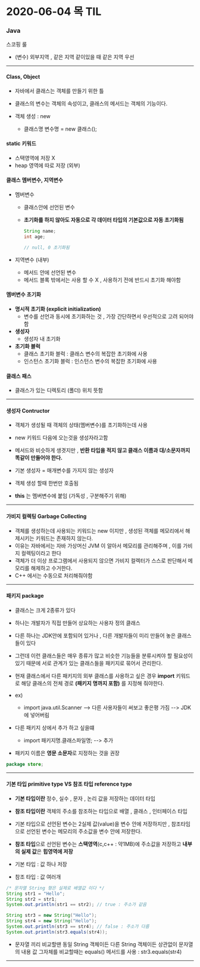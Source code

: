 # 2020-06-04 목 TIL

### Java

스코핑 룰

- (변수) 외부지역 , 같은 지역 같이있을 때 같은 지역 우선 

***

#### Class, Object

- 자바에서 클래스는 객체를 만들기 위한 틀
- 클래스의 변수는 객체의 속성이고, 클래스의 메서드는 객체의 기능이다.

- 객체 생성 : new
  - 클래스명 변수명 = new 클래스();



#### static 키워드

- 스택영역에 저장 X
- heap 영역에 따로 저장 (외부)



#### 클래스 멤버변수, 지역변수

- 멤버변수

  - 클래스안에 선언된 변수

  - **초기화를 하지 않아도 자동으로 각 데이터 타입의 기본값으로 자동 초기화됨**

    ```java
    String name;
    int age;
    
    // null, 0 초기화됨 
    ```

    

- 지역변수 (내부)

  - 메서드 안에 선언된 변수 
  - 메서드 블록 밖에서는 사용 할 수 X , 사용하기 전에 반드시 초기화 해야함 



#### 멤버변수 초기화

- **명시적 초기화 (explicit initialization)**
  - 변수를 선언과 동시에 초기화하는 것 , 가장 간단하면서 우선적으로 고려 되어야 함
- **생성자**
  - 생성자 내 초기화 
- **초기화 블럭**
  - 클래스 초기화 블럭 : 클래스 변수의 복잡한 초기화에 사용
  - 인스턴스 초기화 블럭 : 인스턴스 변수의 복잡한 초기화에 사용 



#### 클래스 패스

- 클래스가 있는 디렉토리 (폴더) 위치 뜻함

***

#### 생성자 Contructor

- 객체가 생성될 때 객체의 상태(멤버변수)를 초기화하는데 사용
- new 키워드 다음에 오는것을 생성자라고함 
- 메서드와 비슷하게 생겻지만 , **반환 타입을 적지 않고 클래스 이름과 대/소문자까지 똑같이 만들어야 한다.**
- 기본 생성자 = 매개변수를 가지지 않는 생성자

- 객체 생성 할때 한번만 호출됨

- **this** 는 멤버변수에 붙임 (가독성 , 구분해주기 위해)

***

#### 가비지 컬렉팅 Garbage Collecting 

- 객체를 생성하는데 사용되는 키워드는 new 이지만 , 생성된 객체를 메모리에서 해제시키는 키워드는 존재하지 않는다.
- 이유는 자바에서는 자바 가상머신 JVM 이 알아서 메모리를 관리해주며 , 이를 가비지 컬렉팅이라고 한다
- 객체가 더 이상 프로그램에서 사용되지 않으면 가비지 컬렉터가 스스로 판단해서 메모리를 해제하고 수거한다.
- C++ 에서는 수동으로 처리해줘야함 

***

#### 패키지 package

- 클래스는 크게 2종류가 있다
- 하나는 개발자가 직접 만들어 상요하는 사용자 정의 클래스
- 다른 하나는 JDK안에 포함되어 있거나 , 다른 개발자들이 미리 만들어 놓은 클래스들이 있다
- 그런데 이런 클래스들은 매우 종류가 많고 비슷한 기능들을 분류시켜야 할 필요성이 있기 때문에 서로 관계가 있는 클래스들을 패키지로 묶어서 관리한다.
- 현재 클래스에서 다른 패키지의 외부 클래스를 사용하고 싶은 경우 **import** 키워드로 해당 클래스의 전체 경로 **(패키지 명까지 포함)** 를 지정해 줘야한다.

- ex) 
  - import java.util.Scanner --> 다른 사용자들이 써보고 좋은평 가짐 --> JDK 에 넣어버림 

- 다른 패키지 상에서 추가 하고 싶을떄
  - import 패키지명.클래스파일명; --> 추가

- 패키지 이름은 **영문 소문자**로 지정하는 것을 권장 

```java
package store;
```

***

#### 기본 타입 primitive type VS 참조 타입 reference type

- **기본 타입이란** 정수, 실수 , 문자 , 논리 값을 저장하는 데이터 타입
- **참조 타입이란** 객체의 주소를 참조하는 타입으로 배열 , 클래스 , 인터페이스 타입
- 기본 타입으로 선언된 변수는 2실제 값(value)을 변수 안에 저장하지만 , 참조타임으로 선언된 변수는 메모리의 주소값을 변수 안에 저장한다.
- **참조 타입**으로 선언된 변수는 **스택영역**(c,c++ : 약1MB)에 주소값을 저장하고 **내부의 실제 값**은 **힙영역에 저장**

- 기본 타입 : 값 하나 저장
- 참조 타입 : 값 여러개 

```java
/* 문자열 String 형은 실제로 배열값 이다 */
String str1 = "Hello";
String str2 = str1;
System.out.println(str1 == str2); // true : 주소가 같음 

String str3 = new String("Hello");
String str4 = new String("Hello");
System.out.println(str3 == str4); // false : 주소가 다름 
System.out.println(str3.equals(str4));
```

- 문자열 끼리 비교할땐 동일 String 객체이든 다른 String 객체이든 상관없이 문자열의 내용 값 그자체를 비교할때는 equals() 메서드를 사용 : str3.equals(str4)

***

